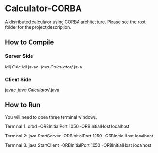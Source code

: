 # Calculator-CORBA
A distributed calculator using CORBA architecture.
Please see the root folder for the project description.

## How to Compile
### Server Side
idlj Calc.idl
javac *.java Calculator/*.java

### Client Side
javac *.java Calculator/*.java

## How to Run
You will need to open three terminal windows.

Terminal 1:
orbd -ORBInitialPort 1050 -ORBInitialHost localhost

Terminal 2:
java StartServer -ORBInitialPort 1050 -ORBInitialHost localhost

Terminal 3:
java StartClient -ORBInitialPort 1050 -ORBInitialHost localhost
